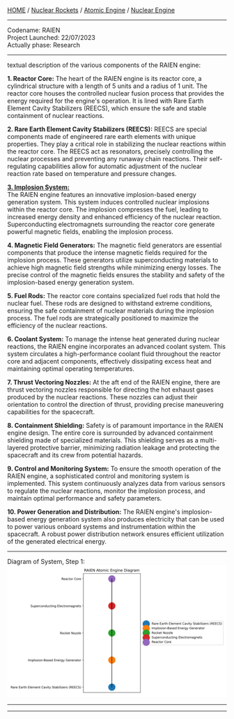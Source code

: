 [HOME](/README.md) / [Nuclear Rockets](/assets/docs/nuclear/knowledges/nuclear-rockets/readme.md) / [Atomic Engine](/assets/docs/nuclear/knowledges/nuclear-rockets/atomic-engine/readme.md) / [Nuclear Engine](/assets/docs/nuclear/knowledges/nuclear-rockets/nuclear-engine/readme.md)  

--------------------    
    
 Codename: RAIEN   
 Project Launched: 22/07/2023   
 Actually phase: Research   
     
--------------------    

textual description of the various components of the RAIEN engine:

**1. Reactor Core:**
The heart of the RAIEN engine is its reactor core, a cylindrical structure with a length of 5 units and a radius of 1 unit. The reactor core houses the controlled nuclear fusion process that provides the energy required for the engine's operation. It is lined with Rare Earth Element Cavity Stabilizers (REECS), which ensure the safe and stable containment of nuclear reactions.

**2. Rare Earth Element Cavity Stabilizers (REECS):**
REECS are special components made of engineered rare earth elements with unique properties. They play a critical role in stabilizing the nuclear reactions within the reactor core. The REECS act as resonators, precisely controlling the nuclear processes and preventing any runaway chain reactions. Their self-regulating capabilities allow for automatic adjustment of the nuclear reaction rate based on temperature and pressure changes.

[**3. Implosion System:**](/assets/docs/nuclear/knowledges/nuclear-rockets/atomic-engine/RAIEN/Implosion-based-energy-generator.md)  
The RAIEN engine features an innovative implosion-based energy generation system. This system induces controlled nuclear implosions within the reactor core. The implosion compresses the fuel, leading to increased energy density and enhanced efficiency of the nuclear reaction. Superconducting electromagnets surrounding the reactor core generate powerful magnetic fields, enabling the implosion process.

**4. Magnetic Field Generators:**
The magnetic field generators are essential components that produce the intense magnetic fields required for the implosion process. These generators utilize superconducting materials to achieve high magnetic field strengths while minimizing energy losses. The precise control of the magnetic fields ensures the stability and safety of the implosion-based energy generation system.

**5. Fuel Rods:**
The reactor core contains specialized fuel rods that hold the nuclear fuel. These rods are designed to withstand extreme conditions, ensuring the safe containment of nuclear materials during the implosion process. The fuel rods are strategically positioned to maximize the efficiency of the nuclear reactions.

**6. Coolant System:**
To manage the intense heat generated during nuclear reactions, the RAIEN engine incorporates an advanced coolant system. This system circulates a high-performance coolant fluid throughout the reactor core and adjacent components, effectively dissipating excess heat and maintaining optimal operating temperatures.

**7. Thrust Vectoring Nozzles:**
At the aft end of the RAIEN engine, there are thrust vectoring nozzles responsible for directing the hot exhaust gases produced by the nuclear reactions. These nozzles can adjust their orientation to control the direction of thrust, providing precise maneuvering capabilities for the spacecraft.

**8. Containment Shielding:**
Safety is of paramount importance in the RAIEN engine design. The entire core is surrounded by advanced containment shielding made of specialized materials. This shielding serves as a multi-layered protective barrier, minimizing radiation leakage and protecting the spacecraft and its crew from potential hazards.

**9. Control and Monitoring System:**
To ensure the smooth operation of the RAIEN engine, a sophisticated control and monitoring system is implemented. This system continuously analyzes data from various sensors to regulate the nuclear reactions, monitor the implosion process, and maintain optimal performance and safety parameters.

**10. Power Generation and Distribution:**
The RAIEN engine's implosion-based energy generation system also produces electricity that can be used to power various onboard systems and instrumentation within the spacecraft. A robust power distribution network ensures efficient utilization of the generated electrical energy.

--------------------
    
Diagram of System, Step 1:   
![img](./raien_atomic_engine_diagram.png)   
    
--------------------     
   
  
--------------------   
